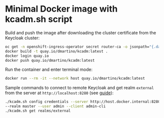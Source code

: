 # Minimal Docker image with kcadm.sh script

Build and push the image after downloading the cluster certificate from the Keycloak cluster:
```bash
oc get -n openshift-ingress-operator secret router-ca -o jsonpath="{.data.tls\.crt}" | base64 -d > ca-bundle.crt
docker build -t quay.io/dmartino/kcadm:latest .
docker login quay.io
docker push quay.io/dmartino/kcadm:latest
```

Run the container and enter terminal mode:
```bash
docker run --rm -it --network host quay.io/dmartino/kcadm:latest
```

Sample commands to connect to remote Keycloak and get realm `external` from the server at `http://localhost:8280` (see [guide](https://www.keycloak.org/docs/latest/server_admin/#using-the-admin-cli)):
```bash
./kcadm.sh config credentials --server http://host.docker.internal:8280 \
--realm master --user admin --client admin-cli
./kcadm.sh get realms/external
```